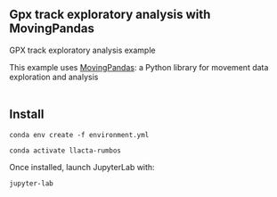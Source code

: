 ## Gpx track exploratory analysis with MovingPandas

GPX track exploratory analysis example

This example uses [MovingPandas](https://movingpandas.org/index): a Python library for movement data exploration and analysis  
 

## Install

```plaintext
conda env create -f environment.yml
```

```plaintext
conda activate llacta-rumbos
```

Once installed, launch JupyterLab with:

```plaintext
jupyter-lab
```